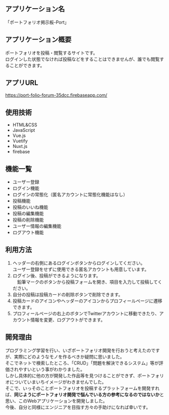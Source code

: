 ## アプリケーション名  
「ポートフォリオ掲示板-Port」

## アプリケーション概要
ポートフォリオを投稿・閲覧するサイトです。  
ログインした状態でなければ投稿などをすることはできませんが、誰でも閲覧することができます。

## アプリURL
https://port-folio-forum-35dcc.firebaseapp.com/

## 使用技術
* HTML&CSS
* JavaScript
* Vue.js
* Vuetify
* Nuxt.js
* firebase

## 機能一覧
* ユーザー登録
* ログイン機能
* ログインの常態化（匿名アカウントに常態化機能はなし）
* 投稿機能
* 投稿のいいね機能
* 投稿の編集機能
* 投稿の削除機能
* ユーザー情報の編集機能
* ログアウト機能


## 利用方法
1. ヘッダーの右側にあるログインボタンからログインしてください。  
  ユーザー登録をせずに使用できる匿名アカウントも用意しています。
2. ログイン後、投稿ができるようになります。  
　鉛筆マークのボタンから投稿フォームを開き、項目を入力して投稿してください。
3. 自分の投稿は投稿カードの削除ボタンで削除できます。
4. 投稿カードのアイコンやヘッダーのアイコンからプロフィールページに遷移できます。
5. プロフィールページの右上のボタンでTwitterアカウントに移動できたり、アカウント情報を変更、ログアウトができます。

## 開発理由
プログラミング学習を行い、いざポートフォリオ開発を行おうと考えたのですが、実際にどのようなモノを作るべきか疑問に思いました。  
そこでネットで検索したところ、「CRUD」「問題を解決できるシステム」等が評価されやすいという事がわかりました。  
しかし具体的に他の方が開発した作品等を見つけることができず、ポートフォリオについていまいちイメージがわきませんでした。    
そこで、いっそのことポートフォリオを投稿するプラットフォームを開発すれば、**同じようにポートフォリオ開発で悩んでいる方の参考になるのではないか**と思い、このWebアプリケーションを開発しました。  
今後、自分と同様にエンジニアを目指す方々の手助けになれば幸いです。
